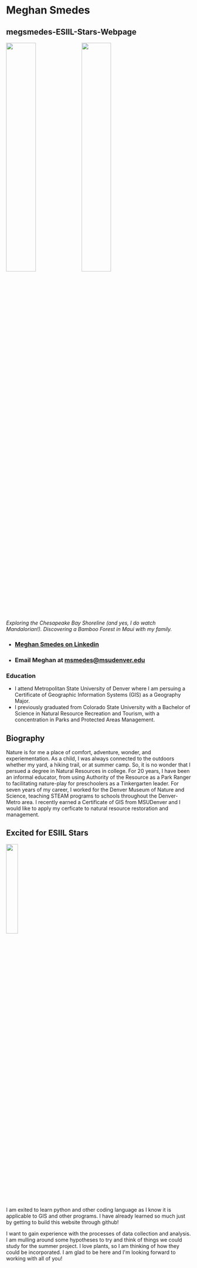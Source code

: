 # Meghan Smedes
## megsmedes-ESIIL-Stars-Webpage

<img src="https://user-images.githubusercontent.com/127235615/225438645-063f0dc2-fe58-4e51-9df1-cad0498e6110.jpeg" width="40%" height="40%"> <img src="https://user-images.githubusercontent.com/127235615/225683106-349e7696-820b-4b57-b35b-7101e4616373.jpg" width="40%" height="40%">

*Exploring the Chesapeake Bay Shoreline (and yes, I do watch Mandalorian!). Discovering a Bamboo Forest in Maui with my family.*
- ### [Meghan Smedes on Linkedin](https://www.linkedin.com/in/meghan-smedes-4008586?lipi=urn%3Ali%3Apage%3Ad_flagship3_profile_view_base_contact_details%3BvyDu%2BOc%2BSL2hIYtFP5mLWA%3D%3D)
- ### Email Meghan at msmedes@msudenver.edu
### Education
- I attend Metropolitan State University of Denver where I am persuing a Certificate of Geographic Information Systems (GIS) as a Geography Major.
- I previously graduated from Colorado State University with a Bachelor of Science in Natural Resource Recreation and Tourism, with a concentration in Parks and Protected Areas Management.

## Biography 
Nature is for me a place of comfort, adventure, wonder, and experiementation. As a child, I was always connected to the outdoors whether my yard, a hiking trail, or at summer camp.  So, it is no wonder that I persued a degree in Natural Resources in college. For 20 years, I have been an informal educator, from using Authority of the Resource as a Park Ranger to facilitating nature-play for preschoolers as a Tinkergarten leader.  For seven years of my career, I worked for the Denver Museum of Nature and Science, teaching STEAM programs to schools throughout the Denver-Metro area. I recently earned a Certificate of GIS from MSUDenver and I would like to apply my cerficate to natural resource restoration and management.

## Excited for ESIIL Stars

 <img src="https://user-images.githubusercontent.com/127235615/225688829-00d65c0d-e170-427d-8b31-191c7ff0018c.jpg" width="25%" height="25%"> 
 
I am exited to learn python and other coding language as I know it is applicable to GIS and other programs.  I have already learned so much just by getting to build this website through github! 

I want to gain experience with the processes of data collection and analysis.  I am mulling around some hypotheses to try and think of things we could study for the summer project.  I love plants, so I am thinking of how they could be incorporated.  I am glad to be here and I'm looking forward to working with all of you!
